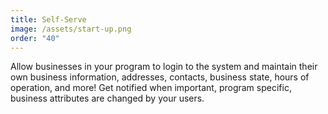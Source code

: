 ```yaml
---
title: Self-Serve
image: /assets/start-up.png
order: "40"
---
```

Allow businesses in your program to login to the system and maintain their own business information, addresses, contacts, business state, hours of operation, and more! Get notified when important, program specific, business attributes are changed by your users.

